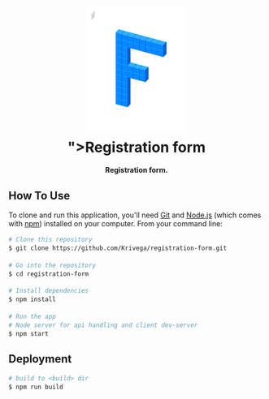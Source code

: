 <h1 align="center">
  <br>
  <a href="http://krivega.com/lab/registration-form/" target="_blank"><img src="https://github.com/Krivega/registration-form/raw/master/public/logo.png" alt="Registration form" width="200"></a>
  <br>
  ">Registration form
  <br>
</h1>

<h4 align="center">Registration form.</h4>

## How To Use

To clone and run this application, you'll need [Git](https://git-scm.com) and [Node.js](https://nodejs.org/en/download/) (which comes with [npm](http://npmjs.com)) installed on your computer. From your command line:

```bash
# Clone this repository
$ git clone https://github.com/Krivega/registration-form.git

# Go into the repository
$ cd registration-form

# Install dependencies
$ npm install

# Run the app
# Node server for api handling and client dev-server
$ npm start
```

## Deployment

```bash
# build to <build> dir
$ npm run build
```
